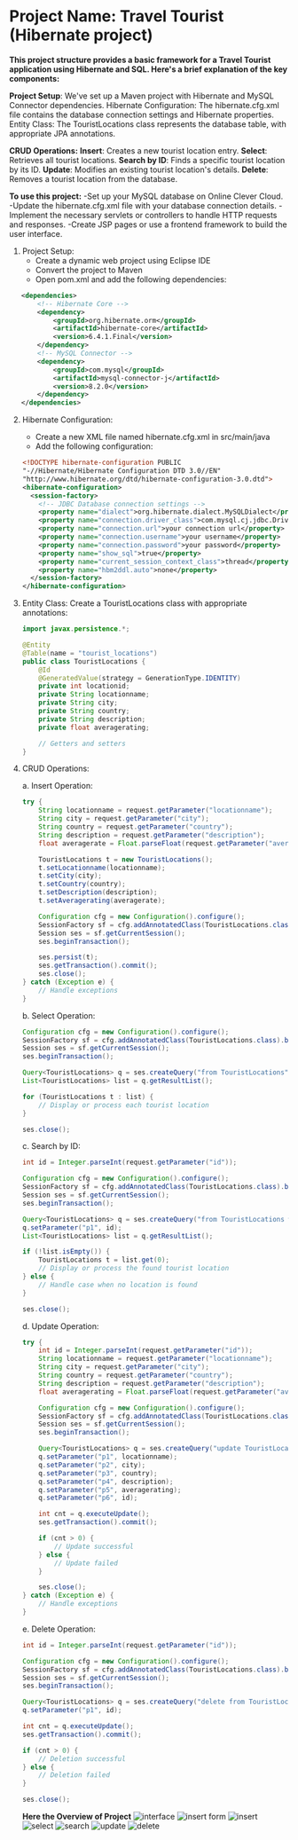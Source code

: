# Project Name: Travel Tourist (Hibernate project)

__This project structure provides a basic framework for a Travel Tourist application using Hibernate and SQL. Here's a brief explanation of the key components:__

**Project Setup**: We've set up a Maven project with Hibernate and MySQL Connector dependencies.
Hibernate Configuration: The hibernate.cfg.xml file contains the database connection settings and Hibernate properties.
Entity Class: The TouristLocations class represents the database table, with appropriate JPA annotations.

**CRUD Operations:**
**Insert**: Creates a new tourist location entry.
**Select**: Retrieves all tourist locations.
**Search by ID**: Finds a specific tourist location by its ID.
**Update**: Modifies an existing tourist location's details.
**Delete**: Removes a tourist location from the database.



**To use this project:**
-Set up your MySQL database on Online Clever Cloud.
-Update the hibernate.cfg.xml file with your database connection details.
-Implement the necessary servlets or controllers to handle HTTP requests and responses.
-Create JSP pages or use a frontend framework to build the user interface.

1. Project Setup:
   - Create a dynamic web project using Eclipse IDE
   - Convert the project to Maven
   - Open pom.xml and add the following dependencies:

```xml
   <dependencies>
       <!-- Hibernate Core -->
       <dependency>
           <groupId>org.hibernate.orm</groupId>
           <artifactId>hibernate-core</artifactId>
           <version>6.4.1.Final</version>
       </dependency>
       <!-- MySQL Connector -->
       <dependency>
           <groupId>com.mysql</groupId>
           <artifactId>mysql-connector-j</artifactId>
           <version>8.2.0</version>
       </dependency>
   </dependencies>
```

2. Hibernate Configuration:
   - Create a new XML file named hibernate.cfg.xml in src/main/java
   - Add the following configuration:

   ```xml
   <!DOCTYPE hibernate-configuration PUBLIC
   "-//Hibernate/Hibernate Configuration DTD 3.0//EN"
   "http://www.hibernate.org/dtd/hibernate-configuration-3.0.dtd">
   <hibernate-configuration>
     <session-factory>
       <!-- JDBC Database connection settings -->
       <property name="dialect">org.hibernate.dialect.MySQLDialect</property>
       <property name="connection.driver_class">com.mysql.cj.jdbc.Driver</property>
       <property name="connection.url">your connection url</property>
       <property name="connection.username">your username</property>
       <property name="connection.password">your password</property>
       <property name="show_sql">true</property>
       <property name="current_session_context_class">thread</property>
       <property name="hbm2ddl.auto">none</property>
     </session-factory>
   </hibernate-configuration>
   ```

3. Entity Class:
   Create a TouristLocations class with appropriate annotations:

   ```java
   import javax.persistence.*;

   @Entity
   @Table(name = "tourist_locations")
   public class TouristLocations {
       @Id
       @GeneratedValue(strategy = GenerationType.IDENTITY)
       private int locationid;
       private String locationname;
       private String city;
       private String country;
       private String description;
       private float averagerating;

       // Getters and setters
   }
   ```

4. CRUD Operations:

   a. Insert Operation:
   ```java
   try {
       String locationname = request.getParameter("locationname");
       String city = request.getParameter("city");
       String country = request.getParameter("country");
       String description = request.getParameter("description");
       float averagerate = Float.parseFloat(request.getParameter("averagerate"));

       TouristLocations t = new TouristLocations();
       t.setLocationname(locationname);
       t.setCity(city);
       t.setCountry(country);
       t.setDescription(description);
       t.setAveragerating(averagerate);

       Configuration cfg = new Configuration().configure();
       SessionFactory sf = cfg.addAnnotatedClass(TouristLocations.class).buildSessionFactory();
       Session ses = sf.getCurrentSession();
       ses.beginTransaction();

       ses.persist(t);
       ses.getTransaction().commit();
       ses.close();
   } catch (Exception e) {
       // Handle exceptions
   }
   ```

   b. Select Operation:
   ```java
   Configuration cfg = new Configuration().configure();
   SessionFactory sf = cfg.addAnnotatedClass(TouristLocations.class).buildSessionFactory();
   Session ses = sf.getCurrentSession();
   ses.beginTransaction();

   Query<TouristLocations> q = ses.createQuery("from TouristLocations", TouristLocations.class);
   List<TouristLocations> list = q.getResultList();

   for (TouristLocations t : list) {
       // Display or process each tourist location
   }

   ses.close();
   ```

   c. Search by ID:
   ```java
   int id = Integer.parseInt(request.getParameter("id"));

   Configuration cfg = new Configuration().configure();
   SessionFactory sf = cfg.addAnnotatedClass(TouristLocations.class).buildSessionFactory();
   Session ses = sf.getCurrentSession();
   ses.beginTransaction();

   Query<TouristLocations> q = ses.createQuery("from TouristLocations where locationid = :p1", TouristLocations.class);
   q.setParameter("p1", id);
   List<TouristLocations> list = q.getResultList();

   if (!list.isEmpty()) {
       TouristLocations t = list.get(0);
       // Display or process the found tourist location
   } else {
       // Handle case when no location is found
   }

   ses.close();
   ```

   d. Update Operation:
   ```java
   try {
       int id = Integer.parseInt(request.getParameter("id"));
       String locationname = request.getParameter("locationname");
       String city = request.getParameter("city");
       String country = request.getParameter("country");
       String description = request.getParameter("description");
       float averagerating = Float.parseFloat(request.getParameter("averagerating"));

       Configuration cfg = new Configuration().configure();
       SessionFactory sf = cfg.addAnnotatedClass(TouristLocations.class).buildSessionFactory();
       Session ses = sf.getCurrentSession();
       ses.beginTransaction();

       Query<TouristLocations> q = ses.createQuery("update TouristLocations set locationname = :p1, city = :p2, country = :p3, description = :p4, averagerating = :p5 where locationid = :p6");
       q.setParameter("p1", locationname);
       q.setParameter("p2", city);
       q.setParameter("p3", country);
       q.setParameter("p4", description);
       q.setParameter("p5", averagerating);
       q.setParameter("p6", id);

       int cnt = q.executeUpdate();
       ses.getTransaction().commit();

       if (cnt > 0) {
           // Update successful
       } else {
           // Update failed
       }

       ses.close();
   } catch (Exception e) {
       // Handle exceptions
   }
   ```

   e. Delete Operation:
   ```java
   int id = Integer.parseInt(request.getParameter("id"));

   Configuration cfg = new Configuration().configure();
   SessionFactory sf = cfg.addAnnotatedClass(TouristLocations.class).buildSessionFactory();
   Session ses = sf.getCurrentSession();
   ses.beginTransaction();

   Query<TouristLocations> q = ses.createQuery("delete from TouristLocations where locationid = :p1");
   q.setParameter("p1", id);

   int cnt = q.executeUpdate();
   ses.getTransaction().commit();

   if (cnt > 0) {
       // Deletion successful
   } else {
       // Deletion failed
   }

   ses.close();
   ```
   **Here the Overview of Project**
![interface](https://github.com/user-attachments/assets/3478f5c0-8751-433f-908b-bb901d456442)
![insert form](https://github.com/user-attachments/assets/9f53ce6e-7336-4cc5-98f9-70a17c65311e)
![insert](https://github.com/user-attachments/assets/f4fb221f-dd08-427b-910f-7849d5e8be2a)
![select](https://github.com/user-attachments/assets/8346b0d2-084e-4574-85df-c94ddd5b9aa1)
![search](https://github.com/user-attachments/assets/52dbed09-89c3-4d51-b619-10571735a85d)
![update](https://github.com/user-attachments/assets/3d21d753-5493-4d3c-be57-a96e475beb1a)
![delete](https://github.com/user-attachments/assets/1352bbde-190a-4149-815b-25941f56c6ff)
